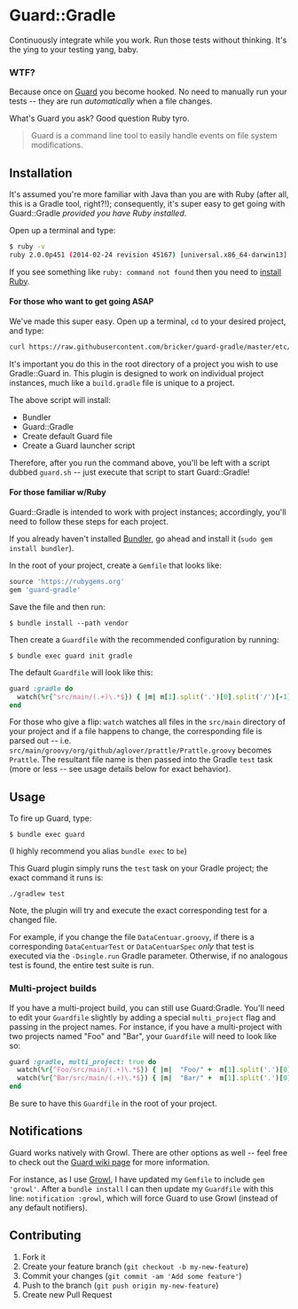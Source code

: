 # Guard::Gradle

Continuously integrate while you work. Run those tests without thinking. It's the ying to your testing yang, baby.

### WTF?

Because once on [Guard](http://guardgem.org/) you become hooked. No need to manually run your tests -- they are run _automatically_ when a file changes.

What's Guard you ask? Good question Ruby tyro. 

>Guard is a command line tool to easily handle events on file system modifications.

## Installation

It's assumed you're more familiar with Java than you are with Ruby (after all, this is a Gradle tool, right?!); consequently, it's super easy to get going with Guard::Gradle _provided you have Ruby installed_. 

Open up a terminal and type:

```bash
$ ruby -v
ruby 2.0.0p451 (2014-02-24 revision 45167) [universal.x86_64-darwin13]
```

If you see something like `ruby: command not found` then you need to [install Ruby](https://www.ruby-lang.org/en/installation/). 

#### For those who want to get going ASAP

We've made this super easy. Open up a terminal, `cd` to your desired project, and type:

```bash
curl https://raw.githubusercontent.com/bricker/guard-gradle/master/etc/installer.sh | bash -
```

It's important you do this in the root directory of a project you wish to use Gradle::Guard in. This plugin is designed to work on individual project instances, much like a `build.gradle` file is unique to a project. 

The above script will install:
  * Bundler 
  * Guard::Gradle
  * Create default Guard file
  * Create a Guard launcher script

Therefore, after you run the command above, you'll be left with a script dubbed `guard.sh` -- just execute that script to start Guard::Gradle!

#### For those familiar w/Ruby

Guard::Gradle is intended to work with project instances; accordingly, you'll need to follow these steps for each project. 

If you already haven't installed [Bundler](http://bundler.io/), go ahead and install it (`sudo gem install bundler`).

In the root of your project, create a `Gemfile` that looks like:

```ruby
source 'https://rubygems.org'
gem 'guard-gradle'
```

Save the file and then run:

```
$ bundle install --path vendor
```

Then create a `Guardfile` with the recommended configuration by running:

```
$ bundle exec guard init gradle
```

The default `Guardfile` will look like this:

```ruby
guard :gradle do
  watch(%r{^src/main/(.+)\.*$}) { |m| m[1].split('.')[0].split('/')[-1] }
end
```

For those who give a flip: `watch` watches all files in the `src/main` directory of your project and if a file happens to change, the corresponding file is parsed out -- i.e. `src/main/groovy/org/github/aglover/prattle/Prattle.groovy` becomes `Prattle`. The resultant file name is then passed into the Gradle `test` task (more or less -- see usage details below for exact behavior).

## Usage

To fire up Guard, type:

```
$ bundle exec guard
```

(I highly recommend you alias `bundle exec` to `be`)


This Guard plugin simply runs the `test` task on your Gradle project; the exact command it runs is:

```
./gradlew test
```

Note, the plugin will try and execute the exact corresponding test for a changed file. 

For example, if you change the file `DataCentuar.groovy`, if there is a corresponding `DataCentuarTest` or `DataCentuarSpec` _only_ that test is executed via the `-Dsingle.run` Gradle parameter. Otherwise, if no analogous test is found, the entire test suite is run.

### Multi-project builds

If you have a multi-project build, you can still use Guard:Gradle. You'll need to edit your `Guardfile` slightly by adding a special `multi_project` flag and passing in the project names. For instance, if you have a multi-project with two projects named "Foo" and "Bar", your `Guardfile` will need to look like so:

```ruby
guard :gradle, multi_project: true do
  watch(%r{^Foo/src/main/(.+)\.*$}) { |m|  "Foo/" +  m[1].split('.')[0].split('/')[-1]}
  watch(%r{^Bar/src/main/(.+)\.*$}) { |m|  "Bar/" +  m[1].split('.')[0].split('/')[-1] }
end
```
Be sure to have this `Guardfile` in the root of your project. 

## Notifications

Guard works natively with Growl. There are other options as well -- feel free to check out the [Guard wiki page](https://github.com/guard/guard/wiki/System-notifications) for more information.

For instance, as I use [Growl](http://growl.info/), I have updated my `Gemfile` to include `gem 'growl'`. After a `bundle install` I can then update my `Guardfile` with this line: `notification :growl`, which will force Guard to use Growl (instead of any default notifiers). 

## Contributing

1. Fork it
2. Create your feature branch (`git checkout -b my-new-feature`)
3. Commit your changes (`git commit -am 'Add some feature'`)
4. Push to the branch (`git push origin my-new-feature`)
5. Create new Pull Request